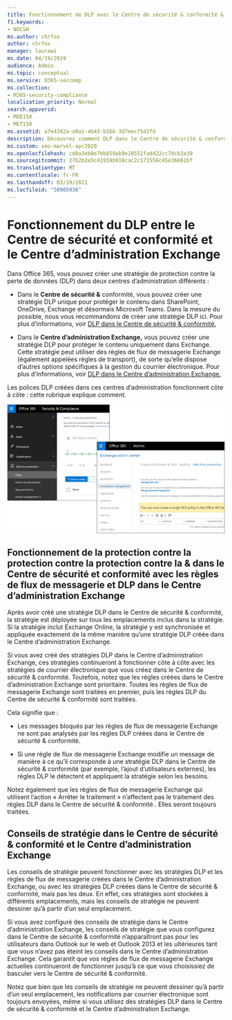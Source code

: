```yaml
---
title: Fonctionnement de DLP avec le Centre de sécurité & conformité & centre d’administration Exchange
f1.keywords:
- NOCSH
ms.author: chrfox
author: chrfox
manager: laurawi
ms.date: 04/19/2019
audience: Admin
ms.topic: conceptual
ms.service: O365-seccomp
ms.collection:
- M365-security-compliance
localization_priority: Normal
search.appverid:
- MOE150
- MET150
ms.assetid: a7e4342a-a0a1-4b43-b166-3d7eecf5d2fd
description: Découvrez comment DLP dans le Centre de sécurité & conformité fonctionne avec DLP et les règles de flux de messagerie (règles de transport) dans le Centre d’administration Exchange.
ms.custom: seo-marvel-apr2020
ms.openlocfilehash: cd8a3eb0e7bb859ab9e10551fadd22cc7dcb2a39
ms.sourcegitcommit: 27b2b2e5c41934b918cac2c171556c45e36661bf
ms.translationtype: MT
ms.contentlocale: fr-FR
ms.lasthandoff: 03/19/2021
ms.locfileid: "50905936"
---
```

# <a name="how-dlp-works-between-the-security--compliance-center-and-exchange-admin-center"></a>Fonctionnement du DLP entre le Centre de sécurité et conformité et le Centre d’administration Exchange

Dans Office 365, vous pouvez créer une stratégie de protection contre la perte de données (DLP) dans deux centres d’administration différents :
  
- Dans le **Centre de sécurité &** conformité, vous pouvez créer une stratégie DLP unique pour protéger le contenu dans SharePoint, OneDrive, Exchange et désormais Microsoft Teams. Dans la mesure du possible, nous vous recommandons de créer une stratégie DLP ici. Pour plus d’informations, voir [DLP dans le Centre de sécurité & conformité.](data-loss-prevention-policies.md)
    
- Dans le **Centre d’administration Exchange,** vous pouvez créer une stratégie DLP pour protéger le contenu uniquement dans Exchange. Cette stratégie peut utiliser des règles de flux de messagerie Exchange (également appelées règles de transport), de sorte qu’elle dispose d’autres options spécifiques à la gestion du courrier électronique. Pour plus d’informations, voir [DLP dans le Centre d’administration Exchange.](/exchange/security-and-compliance/data-loss-prevention/data-loss-prevention)
    
Les polices DLP créées dans ces centres d’administration fonctionnent côte à côte : cette rubrique explique comment.
  
![Pages DLP dans le Centre de sécurité et conformité et le Centre d’administration Exchange](../media/d3eaa7e7-3b16-457b-bd9c-26707f7b584f.png)
  
## <a name="how-dlp-in-the-security--compliance-center-works-with-dlp-and-mail-flow-rules-in-the-exchange-admin-center"></a>Fonctionnement de la protection contre la protection contre la protection contre la & dans le Centre de sécurité et conformité avec les règles de flux de messagerie et DLP dans le Centre d’administration Exchange

Après avoir créé une stratégie DLP dans le Centre de sécurité & conformité, la stratégie est déployée sur tous les emplacements inclus dans la stratégie. Si la stratégie inclut Exchange Online, la stratégie y est synchronisée et appliquée exactement de la même manière qu’une stratégie DLP créée dans le Centre d’administration Exchange. 
  
Si vous avez créé des stratégies DLP dans le Centre d’administration Exchange, ces stratégies continueront à fonctionner côte à côte avec les stratégies de courrier électronique que vous créez dans le Centre de sécurité & conformité. Toutefois, notez que les règles créées dans le Centre d’administration Exchange sont prioritaire. Toutes les règles de flux de messagerie Exchange sont traitées en premier, puis les règles DLP du Centre de sécurité & conformité sont traitées.
  
Cela signifie que :
  
- Les messages bloqués par les règles de flux de messagerie Exchange ne sont pas analysés par les règles DLP créées dans le Centre de sécurité & conformité.
    
- Si une règle de flux de messagerie Exchange modifie un message de manière à ce qu’il corresponde à une stratégie DLP dans le Centre de sécurité & conformité (par exemple, l’ajout d’utilisateurs externes), les règles DLP le détectent et appliquent la stratégie selon les besoins.
    
Notez également que les règles de flux de messagerie Exchange qui utilisent l’action « Arrêter le traitement » n’affectent pas le traitement des règles DLP dans le Centre de sécurité & conformité . Elles seront toujours traitées.
  
## <a name="policy-tips-in-the-security--compliance-center-vs-the-exchange-admin-center"></a>Conseils de stratégie dans le Centre de sécurité & conformité et le Centre d’administration Exchange

Les conseils de stratégie peuvent fonctionner avec les stratégies DLP et les règles de flux de messagerie créées dans le Centre d’administration Exchange, ou avec les stratégies DLP créées dans le Centre de sécurité & conformité, mais pas les deux. En effet, ces stratégies sont stockées à différents emplacements, mais les conseils de stratégie ne peuvent dessiner qu’à partir d’un seul emplacement.
  
Si vous avez configuré des conseils de stratégie dans le Centre d’administration Exchange, les conseils de stratégie que vous configurez dans le Centre de sécurité & conformité n’apparaîtront pas pour les utilisateurs dans Outlook sur le web et Outlook 2013 et les ultérieures tant que vous n’avez pas éteint les conseils dans le Centre d’administration Exchange. Cela garantit que vos règles de flux de messagerie Exchange actuelles continueront de fonctionner jusqu’à ce que vous choisissiez de basculer vers le Centre de sécurité & conformité.
  
Notez que bien que les conseils de stratégie ne peuvent dessiner qu’à partir d’un seul emplacement, les notifications par courrier électronique sont toujours envoyées, même si vous utilisez des stratégies DLP dans le Centre de sécurité & conformité et le Centre d’administration Exchange.

